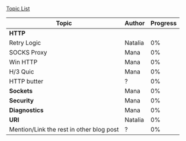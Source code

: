 [Topic List](topics.ms)


| Topic | Author | Progress |
|-------|--------|----------|
| **HTTP** | | |
| Retry Logic | Natalia | 0% |
| SOCKS Proxy | Mana | 0% |
| Win HTTP | Mana | 0% |
| H/3 Quic | Mana | 0% |
| HTTP butter | ? | 0% |
| **Sockets** | Mana | 0% |
| **Security** | Mana | 0% |
| **Diagnostics** | Mana | 0% |
| **URI** | Natalia | 0% |
| Mention/Link the rest in other blog post | ? | 0% |
